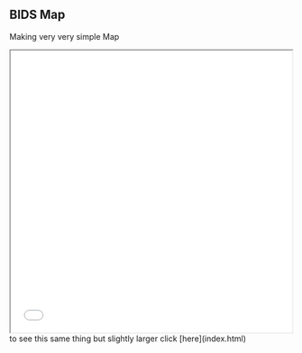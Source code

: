 ## BIDS Map 
Making very very simple Map 

<iframe src="index.html" height="500" width="500"></iframe>
to see this same thing but slightly larger click [here](index.html)
